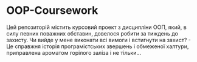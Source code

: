 # OOP-Coursework
Цей репозиторій містить курсовий проект з дисципліни ООП, який, в силу певних поважних обставин, довелося робити за тиждень до захисту. Чи вийде у мене виконати всі вимоги і встигнути на захист? - Це справжня історія програмістських звершень і обмеженої халтури, приправлена ароматом горілого заліза і не тільки...
